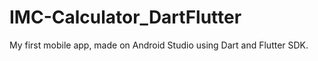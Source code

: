 # IMC-Calculator_DartFlutter
My first mobile app, made on Android Studio using Dart and Flutter SDK.
